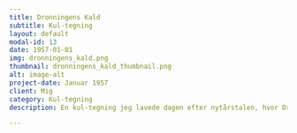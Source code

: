 ```yaml
---
title: Dronningens Kald
subtitle: Kul-tegning
layout: default
modal-id: 13
date: 1957-01-01
img: dronningens_kald.png
thumbnail: dronningens_kald_thumbnail.png
alt: image-alt
project-date: Januar 1957
client: Mig
category: Kul-tegning
description: En kul-tegning jeg lavede dagen efter nytårstalen, hvor Dronning Margrethe fortalte at hun ville træde af. Ved hendes side, står Prins Henrik. 

---
```

